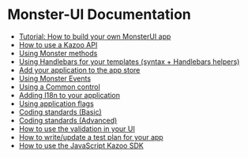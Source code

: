 # Monster-UI Documentation
* [Tutorial: How to build your own MonsterUI app][tutorial]
* [How to use a Kazoo API][api]
* [Using Monster methods][monster]
* [Using Handlebars for your templates (syntax + Handlebars helpers)][handlebars]
* [Add your application to the app store][appstore]
* [Using Monster Events][events]
* [Using a Common control][common_controls]
* [Adding I18n to your application][i18n]
* [Using application flags][flags]
* [Coding standards (Basic)][coding_standards]
* [Coding standards (Advanced)][js_style_guide]
* [How to use the validation in your UI][validation]
* [How to write/update a test plan for your app][test_plan]
* [How to use the JavaScript Kazoo SDK][sdk]

[tutorial]: tutorial.md
[api]: api.md
[monster]: monster.md
[handlebars]: handlebars.md
[appstore]: appstore.md
[events]: events.md
[common_controls]: commonControls.md
[i18n]: internationalization.md
[flags]: flags.md
[coding_standards]: codingStandards.md
[js_style_guide]: javascriptStyleGuide.md
[validation]: validation.md
[test_plan]: testPlan.md
[sdk]: kazooSdk.md

